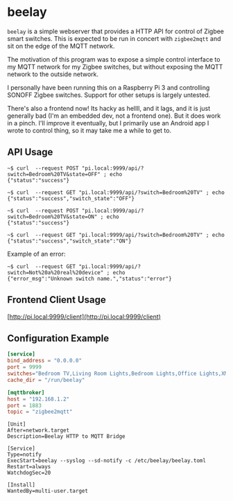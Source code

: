 # beelay
`beelay` is a simple webserver that provides a HTTP API for control of Zigbee smart switches. This is expected to be run in concert with `zigbee2mqtt` and sit on the edge of the MQTT network.

The motivation of this program was to expose a simple control interface to my MQTT network for my Zigbee switches, but without exposing the MQTT network to the outside network. 

I personally have been running this on a Raspberry Pi 3 and controlling SONOFF Zigbee switches. Support for other setups is largely untested.

There's also a frontend now! Its hacky as hellll, and it lags, and it is just generally bad (I'm an embedded dev, not a frontend one). But it does work in a pinch. I'll improve it eventually, but I primarily use an Android app I wrote to control thing, so it may take me a while to get to.

## API Usage
```
~$ curl  --request POST "pi.local:9999/api/?switch=Bedroom%20TV&state=OFF" ; echo
{"status":"success"}
```

```
~$ curl  --request GET "pi.local:9999/api/?switch=Bedroom%20TV" ; echo
{"status":"success","switch_state":"OFF"}
```

```
~$ curl  --request POST "pi.local:9999/api/?switch=Bedroom%20TV&state=ON" ; echo
{"status":"success"}
```

```
~$ curl  --request GET "pi.local:9999/api/?switch=Bedroom%20TV" ; echo
{"status":"success","switch_state":"ON"}
```

Example of an error:
```
~$ curl  --request GET "pi.local:9999/api/?switch=Not%20a%20real%20device" ; echo
{"error_msg":"Unknown switch name.","status":"error"}
```

## Frontend Client Usage
[http://pi.local:9999/client](http://pi.local:9999/client)

## Configuration Example
``` beelay.toml
[service]
bind_address = "0.0.0.0"
port = 9999
switches="Bedroom TV,Living Room Lights,Bedroom Lights,Office Lights,XMass Tree"
cache_dir = "/run/beelay"

[mqttbroker]
host = "192.168.1.2"
port = 1883
topic = "zigbee2mqtt"
```

``` beelay.service
[Unit]
After=network.target
Description=Beelay HTTP to MQTT Bridge

[Service]
Type=notify
ExecStart=beelay --syslog --sd-notify -c /etc/beelay/beelay.toml
Restart=always
WatchdogSec=20

[Install]
WantedBy=multi-user.target
```

